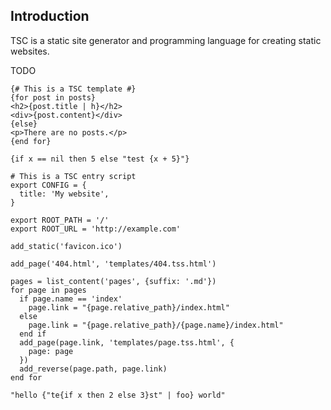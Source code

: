 ## Introduction

TSC is a static site generator and programming language for creating static websites. 

TODO

```tsc-template
{# This is a TSC template #}
{for post in posts}
<h2>{post.title | h}</h2>
<div>{post.content}</div>
{else}
<p>There are no posts.</p>
{end for}

{if x == nil then 5 else "test {x + 5}"}
```

```tsc
# This is a TSC entry script
export CONFIG = {
  title: 'My website',
}

export ROOT_PATH = '/'
export ROOT_URL = 'http://example.com'

add_static('favicon.ico')

add_page('404.html', 'templates/404.tss.html')

pages = list_content('pages', {suffix: '.md'})
for page in pages
  if page.name == 'index'
    page.link = "{page.relative_path}/index.html"
  else
    page.link = "{page.relative_path}/{page.name}/index.html"
  end if
  add_page(page.link, 'templates/page.tss.html', {
    page: page
  })
  add_reverse(page.path, page.link)
end for

"hello {"te{if x then 2 else 3}st" | foo} world"
```
